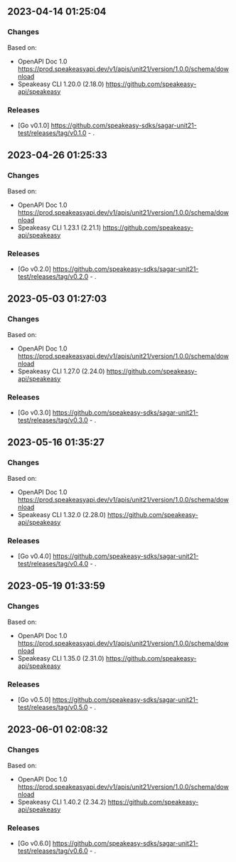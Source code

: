 

## 2023-04-14 01:25:04
### Changes
Based on:
- OpenAPI Doc 1.0 https://prod.speakeasyapi.dev/v1/apis/unit21/version/1.0.0/schema/download
- Speakeasy CLI 1.20.0 (2.18.0) https://github.com/speakeasy-api/speakeasy
### Releases
- [Go v0.1.0] https://github.com/speakeasy-sdks/sagar-unit21-test/releases/tag/v0.1.0 - .

## 2023-04-26 01:25:33
### Changes
Based on:
- OpenAPI Doc 1.0 https://prod.speakeasyapi.dev/v1/apis/unit21/version/1.0.0/schema/download
- Speakeasy CLI 1.23.1 (2.21.1) https://github.com/speakeasy-api/speakeasy
### Releases
- [Go v0.2.0] https://github.com/speakeasy-sdks/sagar-unit21-test/releases/tag/v0.2.0 - .

## 2023-05-03 01:27:03
### Changes
Based on:
- OpenAPI Doc 1.0 https://prod.speakeasyapi.dev/v1/apis/unit21/version/1.0.0/schema/download
- Speakeasy CLI 1.27.0 (2.24.0) https://github.com/speakeasy-api/speakeasy
### Releases
- [Go v0.3.0] https://github.com/speakeasy-sdks/sagar-unit21-test/releases/tag/v0.3.0 - .

## 2023-05-16 01:35:27
### Changes
Based on:
- OpenAPI Doc 1.0 https://prod.speakeasyapi.dev/v1/apis/unit21/version/1.0.0/schema/download
- Speakeasy CLI 1.32.0 (2.28.0) https://github.com/speakeasy-api/speakeasy
### Releases
- [Go v0.4.0] https://github.com/speakeasy-sdks/sagar-unit21-test/releases/tag/v0.4.0 - .

## 2023-05-19 01:33:59
### Changes
Based on:
- OpenAPI Doc 1.0 https://prod.speakeasyapi.dev/v1/apis/unit21/version/1.0.0/schema/download
- Speakeasy CLI 1.35.0 (2.31.0) https://github.com/speakeasy-api/speakeasy
### Releases
- [Go v0.5.0] https://github.com/speakeasy-sdks/sagar-unit21-test/releases/tag/v0.5.0 - .

## 2023-06-01 02:08:32
### Changes
Based on:
- OpenAPI Doc 1.0 https://prod.speakeasyapi.dev/v1/apis/unit21/version/1.0.0/schema/download
- Speakeasy CLI 1.40.2 (2.34.2) https://github.com/speakeasy-api/speakeasy
### Releases
- [Go v0.6.0] https://github.com/speakeasy-sdks/sagar-unit21-test/releases/tag/v0.6.0 - .